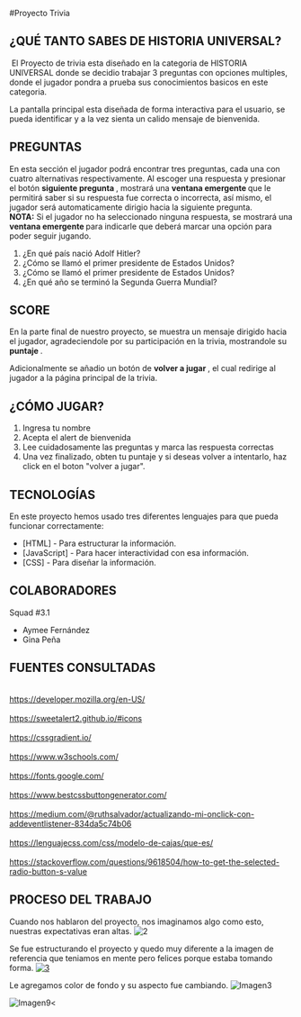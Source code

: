 #Proyecto Trivia
## ¿QUÉ TANTO SABES DE HISTORIA UNIVERSAL?

<img src="https://es.seaicons.com/wp-content/uploads/2016/07/Globe-Connected-icon.png" alt=""> 
El Proyecto de trivia esta diseñado en la categoria de HISTORIA UNIVERSAL donde se decidio trabajar 3 preguntas con opciones multiples, donde el jugador pondra a prueba sus conocimientos basicos en este categoria. 

La pantalla principal esta diseñada de forma interactiva para el usuario, se pueda identificar y a la vez sienta un calido mensaje de bienvenida.
 
  
## PREGUNTAS


En esta sección el jugador podrá encontrar tres preguntas, cada una con cuatro alternativas respectivamente. Al escoger una respuesta y presionar el botón <strong> siguiente pregunta </strong>, mostrará una <strong> ventana emergente </strong> que le permitirá saber si su respuesta fue correcta o incorrecta, así mismo, el jugador será automaticamente dirigio hacia la siguiente pregunta. <br>
<strong>NOTA:</strong> Si el jugador no ha seleccionado ninguna respuesta, se mostrará una <strong> ventana emergente </strong> para indicarle que deberá marcar una opción para poder seguir jugando.


1. ¿En qué país nació Adolf Hitler?
2. ¿Cómo se llamó el primer presidente de Estados Unidos?
3. ¿Cómo se llamó el primer presidente de Estados Unidos?
4. ¿En qué año se terminó la Segunda Guerra Mundial?

## SCORE 

En la parte final de nuestro proyecto, se muestra un mensaje dirigido hacia el jugador, agradeciendole por  su participación en la trivia, mostrandole su <strong> puntaje </strong>. <br>

Adicionalmente se añadio un botón de <strong> volver a jugar </strong>, el cual redirige al jugador a la página principal de la trivia. </br>
 
 ## ¿CÓMO JUGAR?
 
1. Ingresa tu nombre
2. Acepta el alert de bienvenida
3. Lee cuidadosamente las preguntas y marca las respuesta correctas
4. Una vez finalizado, obten tu puntaje y si deseas volver a intentarlo, haz click en el boton "volver a jugar".


## TECNOLOGÍAS

En este proyecto hemos usado tres diferentes lenguajes para que pueda funcionar correctamente:

- [HTML] - Para estructurar la información.
- [JavaScript] - Para hacer interactividad con esa información.
- [CSS] - Para diseñar la información.


## COLABORADORES

Squad #3.1 
- Aymee Fernández
- Gina Peña 

## FUENTES CONSULTADAS
<br> https://developer.mozilla.org/en-US/ </br>
<br> https://sweetalert2.github.io/#icons </br>
<br> https://cssgradient.io/ </br>
<br> https://www.w3schools.com/ </br>
<br> https://fonts.google.com/ </br>
<br> https://www.bestcssbuttongenerator.com/ </br>
<br> https://medium.com/@ruthsalvador/actualizando-mi-onclick-con-addeventlistener-834da5c74b06</br>
<br> https://lenguajecss.com/css/modelo-de-cajas/que-es/ </br>
<br> https://stackoverflow.com/questions/9618504/how-to-get-the-selected-radio-button-s-value</br>

## PROCESO  DEL TRABAJO

Cuando nos hablaron del proyecto, nos imaginamos algo como esto, nuestras expectativas eran altas. 
<img src="https://i.ibb.co/QCW2TcZ/2.png" alt="2" border="0">

Se fue estructurando el proyecto y quedo muy diferente a la imagen de referencia que teniamos en mente pero felices porque estaba tomando forma.
<a href="https://ibb.co/tPBhfXm"><img src="https://i.ibb.co/h1sM5f7/3.png" alt="3" border="0"></a>

Le agregamos color de fondo y su aspecto fue cambiando.
<img src="https://i.ibb.co/jMwx1v6/Imagen3.png" alt="Imagen3" border="0">

<img src="https://i.ibb.co/28gvZ7c/Imagen9.png" alt="Imagen9" border="0"><

